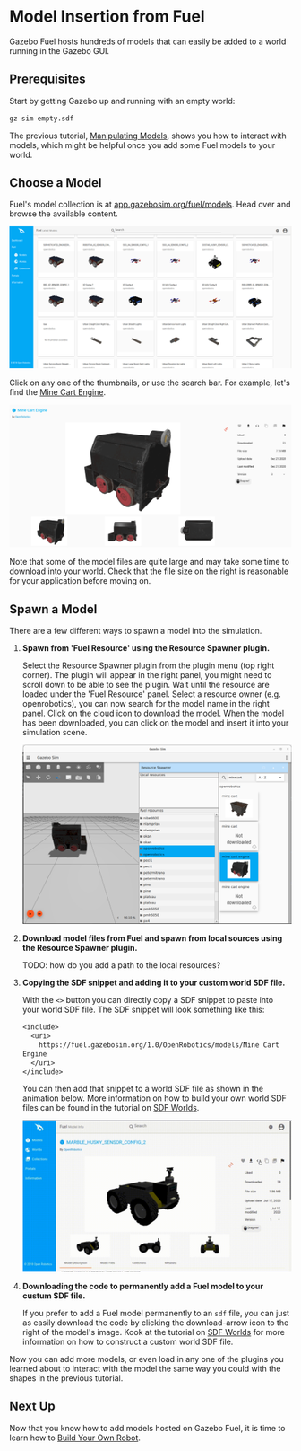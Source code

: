# Model Insertion from Fuel

Gazebo Fuel hosts hundreds of models that can easily be added to a world running in the Gazebo GUI.


## Prerequisites

Start by getting Gazebo up and running with an empty world:

```bash
gz sim empty.sdf
```

The previous tutorial, [Manipulating Models](Manipulating_models), shows you how to interact with models, which might be helpful once you add some Fuel models to your world.

## Choose a Model

Fuel's model collection is at [app.gazebosim.org/fuel/models](https://app.gazebosim.org/fuel/models).
Head over and browse the available content.

![Fuel models preview](tutorials/fuel_insert/fuel.png)

Click on any one of the thumbnails, or use the search bar.
For example, let's find the [Mine Cart Engine](https://app.gazebosim.org/OpenRobotics/fuel/models/Mine%20Cart%20Engine).

![Vent](tutorials/fuel_insert/mine_cart_engine_detail.png)

Note that some of the model files are quite large and may take some time to download into your world.
Check that the file size on the right is reasonable for your application before moving on.

## Spawn a Model

There are a few different ways to spawn a model into the simulation. 

1. **Spawn from 'Fuel Resource' using the Resource Spawner plugin.**

    Select the Resource Spawner plugin from the plugin menu (top right corner).
    The plugin will appear in the right panel, you might need to scroll down to be able to see the plugin. 
    Wait until the resource are loaded under the 'Fuel Resource' panel. 
    Select a resource owner (e.g. openrobotics), you can now search for the model name in the right panel. 
    Click on the cloud icon to download the model. 
    When the model has been downloaded, you can click on the model and insert it into your simulation scene. 

    ![Resource Spawner - Fuel Resource](tutorials/fuel_insert/resource_spawner_cloud.png)


2. **Download model files from Fuel and spawn from local sources using the Resource Spawner plugin.**

    TODO: how do you add a path to the local resources?

3. **Copying the SDF snippet and adding it to your custom world SDF file.**

    With the `<>` button you can directly copy a SDF snippet to paste into your world SDF file. 
    The SDF snippet will look something like this: 

    ```
    <include>
      <uri>
        https://fuel.gazebosim.org/1.0/OpenRobotics/models/Mine Cart Engine
      </uri>
    </include>
    ```

    You can then add that snippet to a world SDF file as shown in the animation below. 
    More information on how to build your own world SDF files can be found in the tutorial on [SDF Worlds](sdf_worlds).
    
    ![spawn](tutorials/fuel_insert/husky.gif)

4. **Downloading the code to permanently add a Fuel model to your custum SDF file.**

    If you prefer to add a Fuel model permanently to an `sdf` file, you can just as easily download the code by clicking the download-arrow icon to the right of the model's image.
    Kook at the tutorial on [SDF Worlds](sdf_worlds) for more information on how to construct a custom world SDF file.

Now you can add more models, or even load in any one of the plugins you learned about to interact with the model the same way you could with the shapes in the previous tutorial.

## Next Up

Now that you know how to add models hosted on Gazebo Fuel, it is time to learn how to [Build Your Own Robot](building_robot).
